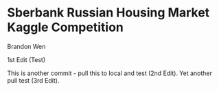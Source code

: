 # Sberbank Russian Housing Market Kaggle Competition

Brandon Wen

1st Edit (Test)

This is another commit - pull this to local and test (2nd Edit).
Yet another pull test (3rd Edit).
